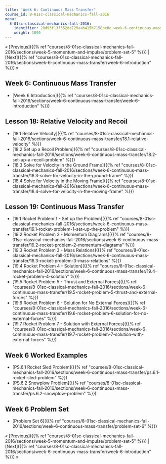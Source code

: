 ```yaml
---
title: 'Week 6: Continuous Mass Transfer'
course_id: 8-01sc-classical-mechanics-fall-2016
menu:
  8-01sc-classical-mechanics-fall-2016:
    identifier: 28d93f13f552de729aab415b7158be8e_week-6-continuous-mass-transfer
    weight: 1090
---
```

« [Previous]({{% ref "courses/8-01sc-classical-mechanics-fall-2016/sections/week-5-momentum-and-impulse/problem-set-5" %}}) | [Next]({{% ref "courses/8-01sc-classical-mechanics-fall-2016/sections/week-6-continuous-mass-transfer/week-6-introduction" %}}) »

Week 6: Continuous Mass Transfer
--------------------------------

*   [Week 6 Introduction]({{% ref "courses/8-01sc-classical-mechanics-fall-2016/sections/week-6-continuous-mass-transfer/week-6-introduction" %}})

Lesson 18: Relative Velocity and Recoil
---------------------------------------

*   [18.1 Relative Velocity]({{% ref "courses/8-01sc-classical-mechanics-fall-2016/sections/week-6-continuous-mass-transfer/18.1-relative-velocity" %}})
*   [18.2 Set up a Recoil Problem]({{% ref "courses/8-01sc-classical-mechanics-fall-2016/sections/week-6-continuous-mass-transfer/18.2-set-up-a-recoil-problem" %}})
*   [18.3 Solve for Velocity in the Ground Frame]({{% ref "courses/8-01sc-classical-mechanics-fall-2016/sections/week-6-continuous-mass-transfer/18.3-solve-for-velocity-in-the-ground-frame" %}})
*   [18.4 Solve for Velocity in the Moving Frame]({{% ref "courses/8-01sc-classical-mechanics-fall-2016/sections/week-6-continuous-mass-transfer/18.4-solve-for-velocity-in-the-moving-frame" %}})

Lesson 19: Continuous Mass Transfer
-----------------------------------

*   [19.1 Rocket Problem 1 - Set up the Problem]({{% ref "courses/8-01sc-classical-mechanics-fall-2016/sections/week-6-continuous-mass-transfer/19.1-rocket-problem-1-set-up-the-problem" %}})
*   [19.2 Rocket Problem 2 - Momentum Diagrams]({{% ref "courses/8-01sc-classical-mechanics-fall-2016/sections/week-6-continuous-mass-transfer/19.2-rocket-problem-2-momentum-diagrams" %}})
*   [19.3 Rocket Problem 3 - Mass Relations]({{% ref "courses/8-01sc-classical-mechanics-fall-2016/sections/week-6-continuous-mass-transfer/19.3-rocket-problem-3-mass-relations" %}})
*   [19.4 Rocket Problem 4 - Solution]({{% ref "courses/8-01sc-classical-mechanics-fall-2016/sections/week-6-continuous-mass-transfer/19.4-rocket-problem-4-solution" %}})
*   [19.5 Rocket Problem 5 - Thrust and External Forces]({{% ref "courses/8-01sc-classical-mechanics-fall-2016/sections/week-6-continuous-mass-transfer/19.5-rocket-problem-5-thrust-and-external-forces" %}})
*   [19.6 Rocket Problem 6 - Solution for No External Forces]({{% ref "courses/8-01sc-classical-mechanics-fall-2016/sections/week-6-continuous-mass-transfer/19.6-rocket-problem-6-solution-for-no-external-forces" %}})
*   [19.7 Rocket Problem 7 - Solution with External Forces]({{% ref "courses/8-01sc-classical-mechanics-fall-2016/sections/week-6-continuous-mass-transfer/19.7-rocket-problem-7-solution-with-external-forces" %}})

Week 6 Worked Examples
----------------------

*   [PS.6.1 Rocket Sled Problem]({{% ref "courses/8-01sc-classical-mechanics-fall-2016/sections/week-6-continuous-mass-transfer/ps.6.1-rocket-sled-problem" %}})
*   [PS.6.2 Snowplow Problem]({{% ref "courses/8-01sc-classical-mechanics-fall-2016/sections/week-6-continuous-mass-transfer/ps.6.2-snowplow-problem" %}})

Week 6 Problem Set
------------------

*   [Problem Set 6]({{% ref "courses/8-01sc-classical-mechanics-fall-2016/sections/week-6-continuous-mass-transfer/problem-set-6" %}})

« [Previous]({{% ref "courses/8-01sc-classical-mechanics-fall-2016/sections/week-5-momentum-and-impulse/problem-set-5" %}}) | [Next]({{% ref "courses/8-01sc-classical-mechanics-fall-2016/sections/week-6-continuous-mass-transfer/week-6-introduction" %}}) »